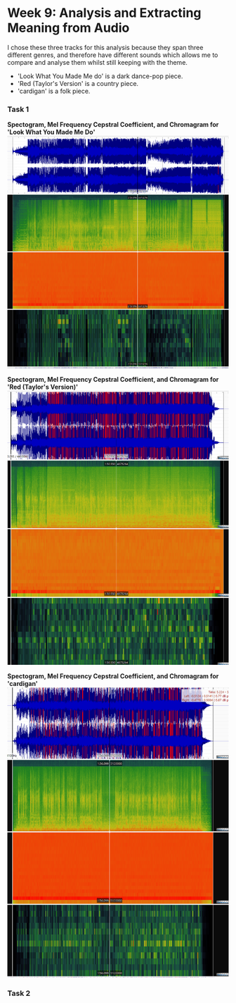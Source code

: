 # Week 9: Analysis and Extracting Meaning from Audio 

I chose these three tracks for this analysis because they span three different genres, and therefore have different sounds which allows me to compare and analyse them whilst still keeping with the theme.
- 'Look What You Made Me do' is a dark dance-pop piece.
- 'Red (Taylor's Version' is a country piece.
- 'cardigan' is a folk piece. 

### Task 1
<b> Spectogram, Mel Frequency Cepstral Coefficient, and Chromagram for 'Look What You Made Me Do' 
![lwymmd](lwymmd.PNG)

<b> Spectogram, Mel Frequency Cepstral Coefficient, and Chromagram for 'Red (Taylor's Version)' 
![red](red.PNG)

<b> Spectogram, Mel Frequency Cepstral Coefficient, and Chromagram for 'cardigan' 
![cardigan](cardigan.PNG)

### Task 2
